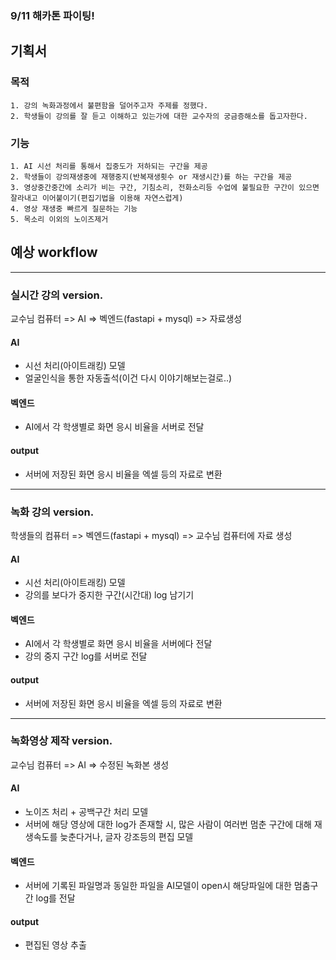 ### 9/11 해카톤 파이팅!
## 기획서
### 목적 
~~~
1. 강의 녹화과정에서 불편함을 덜어주고자 주제를 정했다.
2. 학생들이 강의를 잘 듣고 이해하고 있는가에 대한 교수자의 궁금증해소를 돕고자한다.
~~~   
### 기능
~~~
1. AI 시선 처리를 통해서 집중도가 저하되는 구간을 제공
2. 학생들이 강의재생중에 재행중지(반복재생횟수 or 재생시간)를 하는 구간을 제공
3. 영상중간중간에 소리가 비는 구간, 기침소리, 전화소리등 수업에 불필요한 구간이 있으면 잘라내고 이어붙이기(편집기법을 이용해 자연스럽게)
4. 영상 재생중 빠르게 질문하는 기능
5. 목소리 이외의 노이즈제거
~~~


## 예상 workflow
---
### 실시간 강의 version.

교수님 컴퓨터 => AI => 벡엔드(fastapi + mysql) => 자료생성
#### AI
- 시선 처리(아이트래킹) 모델
- 얼굴인식을 통한 자동출석(이건 다시 이야기해보는걸로..)

#### 벡엔드
- AI에서 각 학생별로 화면 응시 비율을 서버로 전달

#### output
- 서버에 저장된 화면 응시 비율을 엑셀 등의 자료로 변환

---
### 녹화 강의 version.

학생들의 컴퓨터 => 벡엔드(fastapi + mysql) => 교수님 컴퓨터에 자료 생성
#### AI
- 시선 처리(아이트래킹) 모델
- 강의를 보다가 중지한 구간(시간대) log 남기기

#### 벡엔드
- AI에서 각 학생별로 화면 응시 비율을 서버에다 전달
- 강의 중지 구간 log를 서버로 전달

#### output
- 서버에 저장된 화면 응시 비율을 엑셀 등의 자료로 변환

---
### 녹화영상 제작 version.
교수님 컴퓨터 => AI => 수정된 녹화본 생성

#### AI
- 노이즈 처리 + 공백구간 처리 모델
- 서버에 해당 영상에 대한 log가 존재할 시, 많은 사람이 여러번 멈춘 구간에 대해 재생속도를 늦춘다거나, 글자 강조등의 편집 모델

#### 벡엔드
- 서버에 기록된 파일명과 동일한 파일을 AI모델이 open시 해당파일에 대한 멈춤구간 log를 전달

#### output
- 편집된 영상 추출